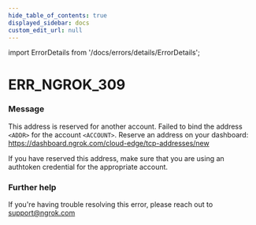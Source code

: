 ```yaml
---
hide_table_of_contents: true
displayed_sidebar: docs
custom_edit_url: null
---
```


import ErrorDetails from '/docs/errors/details/ErrorDetails';

# ERR_NGROK_309

### Message
This address is reserved for another account.
Failed to bind the address `<ADDR>` for the account `<ACCOUNT>`.
Reserve an address on your dashboard: https://dashboard.ngrok.com/cloud-edge/tcp-addresses/new

If you have reserved this address, make sure that you are using an
authtoken credential for the appropriate account.

### Further help
If you're having trouble resolving this error, please reach out to [support@ngrok.com](mailto:support@ngrok.com?subject=Help%20with%20ERR_NGROK_309)

<ErrorDetails error='err_ngrok_309' />
